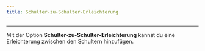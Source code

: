 ```yaml
---
title: Schulter-zu-Schulter-Erleichterung
---
```


***

Mit der Option **Schulter-zu-Schulter-Erleichterung** kannst du eine Erleichterung zwischen den Schultern hinzufügen.

